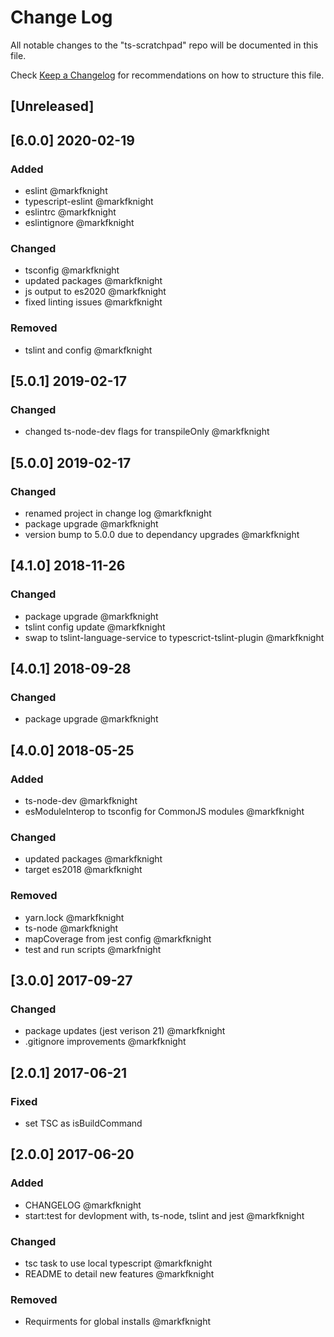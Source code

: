 # Change Log
All notable changes to the "ts-scratchpad" repo will be documented in this file.

Check [Keep a Changelog](http://keepachangelog.com/) for recommendations on how to structure this file.

## [Unreleased]

## [6.0.0] 2020-02-19
### Added
- eslint @markfknight
- typescript-eslint @markfknight
- eslintrc @markfknight
- eslintignore @markfknight

### Changed
- tsconfig @markfknight
- updated packages @markfknight
- js output to es2020 @markfknight
- fixed linting issues @markfknight

### Removed
- tslint and config @markfknight

## [5.0.1] 2019-02-17
### Changed
- changed ts-node-dev flags for transpileOnly @markfknight

## [5.0.0] 2019-02-17
### Changed
- renamed project in change log @markfknight
- package upgrade @markfknight
- version bump to 5.0.0 due to dependancy upgrades @markfknight

## [4.1.0] 2018-11-26
### Changed
- package upgrade @markfknight
- tslint config update @markfknight
- swap to tslint-language-service to typescrict-tslint-plugin @markfknight

## [4.0.1] 2018-09-28
### Changed
- package upgrade @markfknight

## [4.0.0] 2018-05-25
### Added
- ts-node-dev @markfknight
- esModuleInterop to tsconfig for CommonJS modules @markfknight

### Changed
- updated packages @markfknight
- target es2018 @markfknight

### Removed
- yarn.lock @markfknight
- ts-node @markfknight
- mapCoverage from jest config @markfknight
- test and run scripts @markfnight

## [3.0.0] 2017-09-27
### Changed
- package updates (jest verison 21) @markfknight
- .gitignore improvements @markfknight

## [2.0.1] 2017-06-21
### Fixed
- set TSC as isBuildCommand

## [2.0.0] 2017-06-20
### Added
- CHANGELOG @markfknight
- start:test for devlopment with, ts-node, tslint and jest @markfknight

### Changed
- tsc task to use local typescript @markfknight
- README to detail new features @markfknight

### Removed
- Requirments for global installs @markfknight